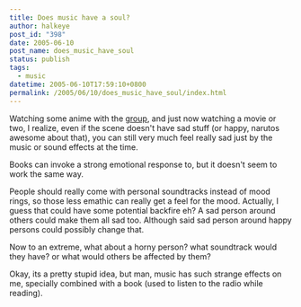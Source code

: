 ```yaml
---
title: Does music have a soul?
author: halkeye
post_id: "398"
date: 2005-06-10
post_name: does_music_have_soul
status: publish
tags:
  - music
datetime: 2005-06-10T17:59:10+0800
permalink: /2005/06/10/does_music_have_soul/index.html
---
```


Watching some anime with the [group](https://www.sfuarc.com/), and just now watching a movie or two, I realize, even if the scene doesn't have sad stuff (or happy, narutos awesome about that), you can still very much feel really sad just by the music or sound effects at the time.

Books can invoke a strong emotional response to, but it doesn't seem to work the same way.

People should really come with personal soundtracks instead of mood rings, so those less emathic can really get a feel for the mood. Actually, I guess that could have some potential backfire eh? A sad person around others could make them all sad too. Although said sad person around happy persons could possibly change that.

Now to an extreme, what about a horny person? what soundtrack would they have? or what would others be affected by them?

Okay, its a pretty stupid idea, but man, music has such strange effects on me, specially combined with a book (used to listen to the radio while reading).
